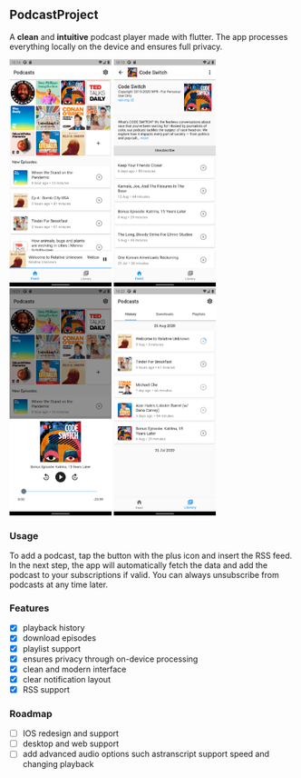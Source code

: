## PodcastProject

A **clean** and **intuitive** podcast player made with flutter.
The app processes everything locally on the device and ensures full privacy. 

<div>
  <img src="./images/preview_1.png" height="400"/>
  <img src="./images/preview_2.png" height="400"/>
  <img src="./images/preview_3.png" height="400"/>
  <img src="./images/preview_4.png" height="400"/>
</div>

### Usage
To add a podcast, tap the button with the plus icon and insert the RSS feed. 
In the next step, the app will automatically fetch the data and add the podcast 
to your subscriptions if valid. You can always unsubscribe from podcasts at any 
time later.

### Features
- [x] playback history
- [x] download episodes
- [x] playlist support
- [x] ensures privacy through on-device processing
- [x] clean and modern interface
- [x] clear notification layout
- [x] RSS support

### Roadmap
- [ ] IOS redesign and support
- [ ] desktop and web support
- [ ] add advanced audio options such astranscript support speed and changing playback
